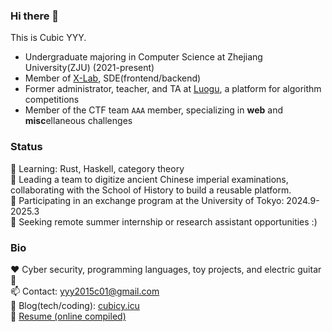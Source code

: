 ### Hi there 👋

This is Cubic YYY. 
- Undergraduate majoring in Computer Science at Zhejiang University(ZJU) (2021-present)
- Member of [X-Lab](https://xlab.zju.edu.cn/), SDE(frontend/backend)
- Former administrator, teacher, and TA at [Luogu](https://www.luogu.com.cn), a platform for algorithm competitions
- Member of the CTF team `AAA` member,  specializing in **web** and **misc**ellaneous challenges

### Status
🌱 Learning: Rust, Haskell, category theory  
🔭 Leading a team to digitize ancient Chinese imperial examinations, collaborating with the School of History to build a reusable platform.  
🗾 Participating in an exchange program at the University of Tokyo: 2024.9-2025.3  
👯 Seeking remote summer internship or research assistant opportunities :)  

### Bio
❤ Cyber security, programming languages, toy projects, and electric guitar 🎸  
📫 Contact: yyy2015c01@gmail.com  
📕 Blog(tech/coding): [cubicy.icu](https://cubicy.icu)  
📄 [Resume (online compiled)](https://latexonline.cc/compile?git=https://github.com/cubicYYY/resume&target=resume.tex&command=xelatex)  
